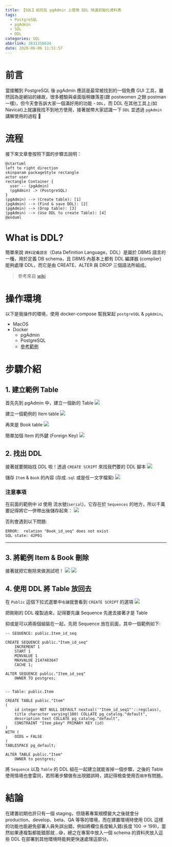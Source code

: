 ```yaml
---
title: 【SQL】如何在 pgAdmin 上使用 DDL 快速初始化資料表
tags:
  - PostgreSQL
  - pgAdmin
  - SQL
  - DDL
categories: SQL
abbrlink: 2631350634
date: 2020-06-06 11:51:57
---
```



# 前言

當接觸到 PostgreSQL 後 pgAdmin 應該是最常被找到的一個免費 GUI 工具，雖然因為是網站的緣故，很多體驗與桌面版稍嫌落差(跟 postwomen 之餘 postman 一樣)，但今天會告訴大家一個滿好用的功能 - `DDL`，而 DDL 在其他工具上(如 Navicat)上就讓我找不到地方使用，接著就帶大家認識一下 `DDL` 並透過 `pgAdmin` 講解使用的過程 🙂

<!-- more -->

# 流程

接下來文章會按照下圖的步驟去說明：

```puml
@startuml
left to right direction
skinparam packageStyle rectangle
actor user
rectangle Container {
  user -- (pgAdmin)
  (pgAdmin) .> (PostgreSQL)
}
(pgAdmin) --> (Create table): [1]
(pgAdmin) --> (Find & save DDL): [2]
(pgAdmin) --> (Drop table): [3]
(pgAdmin) --> (Use DDL to create Table): [4]
@enduml
```

# What is DDL?

簡單來說 `資料定義語言`（Data Definition Language，DDL）是屬於 DBMS 語言的一種，用於定義 DB schema，且 DBMS 內基本上都有 DDL 編譯器 (complier) 能夠處理 DDL，而它是由 CREATE、ALTER 與 DROP 三個語法所組成。

> 參考來自 [wiki](https://zh.wikipedia.org/wiki/%E8%B3%87%E6%96%99%E5%AE%9A%E7%BE%A9%E8%AA%9E%E8%A8%80)

# 操作環境

以下是我操作的環境，使用 docker-compose 幫我架起 `postgreSQL` & `pgAdmin`。

- MacOS
- Docker
  - pgAdmin
  - PostgreSQL
  - [參考範例](https://github.com/louis70109/postgresql-pgAdmin)

# 步驟介紹

## 1. 建立範例 Table

首先先到 pgAdmin 中，建立一個新的 Table
![](https://i.imgur.com/5lq8eip.png)

建立一個範例的 Item table
![](https://i.imgur.com/NvDIicH.png)

再來是 Book table
![](https://i.imgur.com/qdmIQCE.png)

簡單加個 Item 的外鍵 (Foreign Key)
![](https://i.imgur.com/XoQai7x.png)

## 2. 找出 DDL

接著就要開始找 DDL 啦！透過 `CREATE SCRIPT` 來找我們要的 DDL 腳本
![](https://i.imgur.com/kYoWCTgl.png)

儲存 `Item` & `Book` 的內容 (存成`.sql` 或是任一文字檔案)
![](https://i.imgur.com/5Br3HkM.png)

### 注意事項

在前面的範例中 id 使用 流水號(`serial`)，它存在於 `Sequences` 的地方，所以千萬要記得將它一併帶出後儲存起來：
![](https://i.imgur.com/d9jRfBil.png)

否則會遇到以下問題:

```
ERROR:  relation "Book_id_seq" does not exist
SQL state: 42P01
```

---

## 3. 將範例 Item & Book 刪除

接著就把它刪除來做測試吧！
![](https://i.imgur.com/phQ8AYvl.png)
![](https://i.imgur.com/F6kVuYwl.png)

## 4. 使用 DDL 將 Table 放回去

在 `Public` 這個下拉式選單中`右鍵`就會看到 `CREATE SCRIPT` 的選項
![](https://i.imgur.com/BS6wNXxl.png)

把剛剛的 DDL 複製過來，記得要先讓 Sequence 先進去接著才是 Table

抑或是可以將兩個組裝在一起，先把 Sequence 放在前面，其中一個範例如下:

```
-- SEQUENCE: public.Item_id_seq

CREATE SEQUENCE public."Item_id_seq"
    INCREMENT 1
    START 1
    MINVALUE 1
    MAXVALUE 2147483647
    CACHE 1;

ALTER SEQUENCE public."Item_id_seq"
    OWNER TO postgres;


-- Table: public.Item

CREATE TABLE public."Item"
(
    id integer NOT NULL DEFAULT nextval('"Item_id_seq1"'::regclass),
    title character varying(100) COLLATE pg_catalog."default",
    description text COLLATE pg_catalog."default",
    CONSTRAINT "Item_pkey" PRIMARY KEY (id)
)
WITH (
    OIDS = FALSE
)
TABLESPACE pg_default;

ALTER TABLE public."Item"
    OWNER to postgres;
```

將 `Sequence` 以及 `Table` 的 DDL 組在一起建立就能省掉一個步驟，之後的 Table 使用情境也會雷同，若照著步驟做有出現錯誤時，請記得檢查使用否`順序`有問題。

# 結論

在建置初期也許只有一個 staging，但隨著專案規模變大之後就會分 production、develop、beta、QA 等等的環境，而在建置環境時使用 DDL 這樣的功能也能避免部署人員失誤出錯，例如將欄位長度輸入錯(長度 100 -> 199)，當然如果連複製都能錯那就...😅，總之在專案中放入一個 schema 的資料夾放入這些 DDL 在部署到其他環境時能夠更快速處理這部分。
